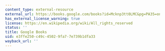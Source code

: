 ```yaml
---
content_type: external-resource
external_url: https://books.google.com/books?id=Mcknp3tt0LMC&pg=PA35=onepage#v=onepage&q&f=false
has_external_license_warning: true
license: https://en.wikipedia.org/wiki/All_rights_reserved
status: ''
title: Google Books
uid: e3ffe250-c49c-4502-9fa7-7e739b1dfa33
wayback_url: ''
---
```

